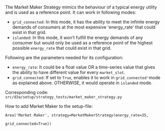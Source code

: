 The Market Maker Strategy mimics the behaviour of a typical energy utility and is used as a reference point. It can work in following modes:

- `grid_connected`: In this mode, it has the ability to meet the infinite energy demands of consumers at the most expensive 'energy_rate' that could exist in that grid.
- `islanded`: In this mode, it won’t fulfill the energy demands of any consumer but would only be used as a reference point of the highest possible `energy_rate` that could exist in that grid.

Following are the parameters needed for its configuration:

- `energy_rate`: It could be a float value OR a time-series value that gives the ability to have different value for every `market_slot`.
- `grid_connected`: If set to `True`, enables it to work in `grid_connected'`mode as explained above. OTHERWISE, it would operate in `islanded` mode.



Corresponding code: `src/d3a/setup/strategy_tests/market_maker_strategy.py`

How to add Market Maker to the setup-file:

```
Area('Market Maker', strategy=MarketMakerStrategy(energy_rate=35,
                                                  grid_connected=True))
```
